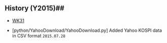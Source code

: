 ## History (Y2015)##

+ [WK31](http://) 
 - [python/YahooDownload/YahooDownload.py] Added Yahoo KOSPI data in CSV format `2015.07.28`
